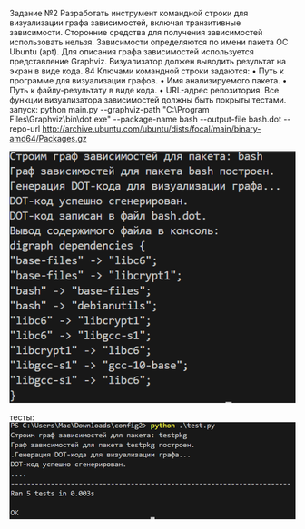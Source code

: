 Задание №2
Разработать инструмент командной строки для визуализации графа
зависимостей, включая транзитивные зависимости. Сторонние средства для
получения зависимостей использовать нельзя.
Зависимости определяются по имени пакета ОС Ubuntu (apt). Для описания
графа зависимостей используется представление Graphviz. Визуализатор должен
выводить результат на экран в виде кода.
84
Ключами командной строки задаются:
• Путь к программе для визуализации графов.
• Имя анализируемого пакета.
• Путь к файлу-результату в виде кода.
• URL-адрес репозитория.
Все функции визуализатора зависимостей должны быть покрыты тестами.
запуск:  python main.py --graphviz-path "C:\Program Files\Graphviz\bin\dot.exe" --package-name bash --output-file bash.dot --repo-url http://archive.ubuntu.com/ubuntu/dists/focal/main/binary-amd64/Packages.gz

![alt text](image.png)

тесты:![alt text](image-1.png)
